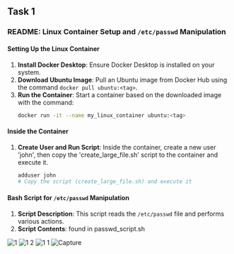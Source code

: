 ## Task 1 
### README: Linux Container Setup and `/etc/passwd` Manipulation

#### Setting Up the Linux Container
1. **Install Docker Desktop**: Ensure Docker Desktop is installed on your system.
2. **Download Ubuntu Image**: Pull an Ubuntu image from Docker Hub using the command `docker pull ubuntu:<tag>`.
3. **Run the Container**: Start a container based on the downloaded image with the command:
   ```bash
   docker run -it --name my_linux_container ubuntu:<tag>
   ```

#### Inside the Container
1. **Create User and Run Script**: Inside the container, create a new user 'john', then copy the 'create_large_file.sh' script to the container and execute it.
   ```bash
   adduser john
   # Copy the script (create_large_file.sh) and execute it
   ```

#### Bash Script for `/etc/passwd` Manipulation
1. **Script Description**: This script reads the `/etc/passwd` file and performs various actions.
2. **Script Contents**: found in passwd_script.sh


![1](https://github.com/CiutacuClaudia/DevOpsTasks/assets/93795693/ab439627-cc85-45ca-ac42-d9590bd418ed)
![1 2](https://github.com/CiutacuClaudia/DevOpsTasks/assets/93795693/052286dc-b4c7-4623-9993-d434bad9ba7f)
![1 1](https://github.com/CiutacuClaudia/DevOpsTasks/assets/93795693/7612b266-ed3e-4f20-b390-b63ef813fb19)
![Capture](https://github.com/CiutacuClaudia/DevOpsTasks/assets/93795693/4b6fd317-34e7-45eb-82e7-fb071384a605)
